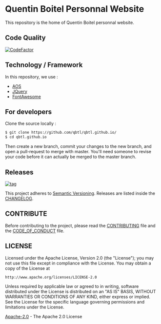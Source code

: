 # Quentin Boitel Personnal Website

This repository is the home of Quentin Boitel personnal website.

## Code Quality

[![CodeFactor](https://www.codefactor.io/repository/github/qbtl/qbtl.github.io/badge)](https://www.codefactor.io/repository/github/qbtl/qbtl.github.io)

## Technology / Framework

In this repository, we use :

* [AOS](https://github.com/michalsnik/aos/)
* [JQuery](https://www.jquery.com)
* [FontAwesome](https://origin.fontawesome.com)

## For developers

Clone the source locally :

```sh
$ git clone https://github.com/qbtl/qbtl.github.io/
$ cd qbtl.github.io
```

Then create a new branch, commit your changes to the new branch, and open a pull-request to merge with master.
You'll need someone to revise your code before it can actually be merged to the master branch.

## Releases

[![tag](https://img.shields.io/github/v/tag/qbtl/qbtl.github.io.svg?sort=semver)](https://github.com/qbtl/qbtl.github.io/releases/)

This project adheres to [Semantic Versioning](https://semver.org/spec/v2.0.0.html).
Releases are listed inside the [CHANGELOG](https://www.github.com/qbtl/qbtl.github.io/blob/master/docs/CHANGELOG.md).

## CONTRIBUTE

Before contributing to the project, please read the [CONTRIBUTING](https://www.github.com/qbtl/qbtl.github.io/blob/master/docs/CONTRIBUTING.md) file and the [CODE_OF_CONDUCT](https://www.github.com/qbtl/qbtl.github.io/blob/master/docs/CODE_OF_CONDUCT.md) file.

## LICENSE

Licensed under the Apache License, Version 2.0 (the "License");
you may not use this file except in compliance with the License.
You may obtain a copy of the License at

`http://www.apache.org/licenses/LICENSE-2.0`

Unless required by applicable law or agreed to in writing, software
distributed under the License is distributed on an "AS IS" BASIS,
WITHOUT WARRANTIES OR CONDITIONS OF ANY KIND, either express or implied.
See the License for the specific language governing permissions and
limitations under the License.

[Apache-2.0](https://apache.org/licenses/LICENSE-2.0) - The Apache 2.0 License
